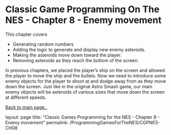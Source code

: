 # Classic Game Programming On The NES - Chapter 8 - Enemy movement

This chapter covers

- Generating random numbers
- Adding the logic to generate and display new enemy asteroids.
- Making the asteroids move down toward the player.
- Removing asteroids as they reach the bottom of the screen.

In previous chapters, we placed the player’s ship on the screen and allowed the player to move the ship and fire bullets.  Now we need to introduce some enemy objects for the player to shoot at and dodge away from as they move down the screen.  Just like in the original Astro Smash game, our main enemy objects will be asteroids of various sizes that move down the screen at different speeds.


[Back to main page..](/ProgammingForTheNES.md)

layout: page
title: "Classic Games Programming for the NES - Chapter 8 - Enemy movement"
permalink: /ProgrammingGamesForTheNES/CGPNES-CH08
